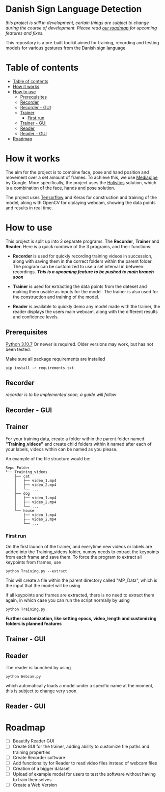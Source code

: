 
  

# Danish Sign Language Detection
*this project is still in development, certain things are subject to change during the course of development. Please read [our roadmap](#roadmap) for upcoming features and fixes.*
  
  

This repository is a pre-built toolkit aimed for training, recording and testing models for various gestures from the Danish sign language.

# Table of contents
- [Table of contents](#table-of-contents)
- [How it works](#how-it-works)
- [How to use](#how-to-use)
  * [Prerequisites](#prerequisites)
  * [Recorder](#recorder)
  * [Recorder - GUI](#recorder---gui)
  * [Trainer](#trainer)
    + [First run](#first-run)
  * [Trainer - GUI](#trainer---gui)
  * [Reader](#reader)
  * [Reader - GUI](#reader---gui)
- [Roadmap](#roadmap)


  
  
  

# How it works

The aim for the project is to combine face, pose and hand position and movement over a set amount of frames. To achieve this, we use [Mediapipe](https://google.github.io/mediapipe/) by Google. More specifically, the project uses the [Holistics](https://google.github.io/mediapipe/solutions/holistic) solution, which is a combination of the face, hands and pose solution.

The project uses [Tensorflow](https://www.tensorflow.org/) and Keras for construction and training of the model, along with OpenCV for diplaying webcam, showing the data points and results in real time.

  

# How to use

This project is split up into 3 separate programs. The **Recorder**, **Trainer** and **Reader**. Here is a quick rundown of the 3 programs, and their functions:

  

- **Recorder** is used for quickly recording training videos in succession, along with saving them in the correct folders within the parent folder. The program can be customized to use a set interval in between recordings. ***This is a upcoming feature to be pushed to main branch soon***

  

- **Trainer** is used for extracting the data points from the dateset and making them usable as inputs for the model. The trainer is also used for the construction and training of the model.

- **Reader** is available to quickly demo any model made with the trainer, the reader displays the users main webcam, along with the different results and confidence levels.

## Prerequisites
[Python 3.10.7](https://www.python.org/downloads/) Or newer is required. Older versions may work, but has not been tested.

Make sure all package requirements are installed
```
pip install -r requirements.txt
```

## Recorder
*recorder is to be implemented soon, a guide will follow*

## Recorder - GUI

## Trainer
For your training data, create a folder within the parent folder named **"Training_videos"** and create child folders within it named after each of your labels, videos within can be named as you please.

An example of the file structure would be:
```
Repo Folder
└── Training_videos
    ├── cat
    │   ├── video_1.mp4
    │   ├── video_2.mp4
    │   └── ...
    ├── dog
    │   ├── video_1.mp4
    │   ├── video_2.mp4
    │   └── ...
    └── house
        ├── video_1.mp4
        ├── video_2.mp4
        └── ...
```

### First run
On the first launch of the trainer, and everytime new videos or labels are added into the Training_videos folder, numpy needs to extract the keypoints from each frame and save them. To force the program to extract all keypoints from frames, use
```
python Training.py --extract
```
This will create a file within the parent directory called "MP_Data", which is the input that the model will be using.

If all keypoints and frames are extracted, there is no need to extract them again, in which case you can run the script normally by using

```
python Training.py
```

**Further customization, like setting epocs, video_length and customizing folders is planned features**

## Trainer - GUI

## Reader
The reader is launched by using
```
python Webcam.py
```

which automatically loads a model under a specific name at the moment, this is subject to change very soon.

## Reader - GUI

# Roadmap
- [ ] Beautify Reader GUI
- [ ] Create GUI for the trainer, adding ability to customize file paths and training properties
- [ ] Create Recorder software
- [ ] Add functionality for Reader to read video files instead of webcam files
- [ ] Creation of a bigger dataset
- [ ] Upload of example model for users to test the software without having to train themselves
- [ ] Create a Web Version

